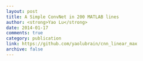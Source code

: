 ```yaml
---
layout: post
title: A Simple ConvNet in 200 MATLAB lines
author: <strong>Yao Lu</strong>
date: 2014-01-17
comments: true
category: publication
link: https://github.com/yaolubrain/cnn_linear_max
archive: false
---
```


<div style="clear: both"></div>
